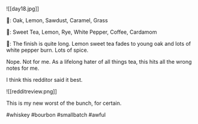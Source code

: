 ![[day18.jpg]]

👃: Oak, Lemon, Sawdust, Caramel, Grass

👅: Sweet Tea, Lemon, Rye, White Pepper, Coffee, Cardamom

🏁: The finish is quite long. Lemon sweet tea fades to young oak and lots of white pepper burn.  Lots of spice.

Nope.  Not for me.  As a lifelong hater of all things tea, this hits all the wrong notes for me.

I think this redditor said it best.

![[redditreview.png]]

This is my new worst of the bunch, for certain. 

#whiskey #bourbon #smallbatch #awful